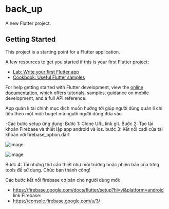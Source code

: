 # back_up

A new Flutter project.

## Getting Started

This project is a starting point for a Flutter application.

A few resources to get you started if this is your first Flutter project:

- [Lab: Write your first Flutter app](https://docs.flutter.dev/get-started/codelab)
- [Cookbook: Useful Flutter samples](https://docs.flutter.dev/cookbook)

For help getting started with Flutter development, view the
[online documentation](https://docs.flutter.dev/), which offers tutorials,
samples, guidance on mobile development, and a full API reference.

App quản lí tài chính mục đích muốn hướng tới giúp người dùng quản lí chi tiêu theo một mức buget mà người người dùng đưa vào

-Các bước setup ứng dụng:
Bước 1: Clone URL link git.
Bước 2: Tạo tài khoản Firebase và thiết lập app android và ios.
bước 3: Kết nối csdl của tài khoản với firebase_option.dart

![image](https://github.com/user-attachments/assets/98193677-4804-4fbe-8f15-953227effb02)

![image](https://github.com/user-attachments/assets/384e4d1d-1fe5-482a-978c-ae30b6d97c85)

Bước 4: Tải những thứ cần thiết như môi trường hoặc phiên bản của từng tools để sử dụng.
Chúc bạn thành công!

Các bước kết nối firebase cơ bản cho người dùng mới:
+ https://firebase.google.com/docs/flutter/setup?hl=vi&platform=android
link Firebase:
+ https://console.firebase.google.com/u/3/
